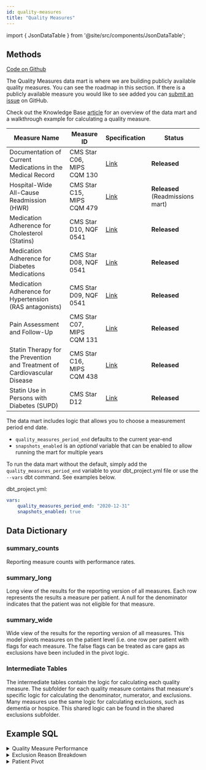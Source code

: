 ```yaml
---
id: quality-measures
title: "Quality Measures"
---
```


import { JsonDataTable } from '@site/src/components/JsonDataTable';

## Methods

[Code on Github](https://github.com/tuva-health/tuva/tree/main/models/quality_measures)

The Quality Measures data mart is where we are building publicly available quality measures. You can see the roadmap in this section. If there is a publicly available measure you would like to see added you can [submit an issue](https://github.com/tuva-health/the_tuva_project/issues) on GitHub.

Check out the Knowledge Base [article](../knowledge/quality-measures) for an overview of the data mart and a walkthrough example for calculating a quality measure.

| Measure Name                                                                   | Measure ID                               | Specification                                                                 | Status                           | 
|--------------------------------------------------------------------------------|------------------------------------------|-------------------------------------------------------------------------------|----------------------------------|
| Documentation of Current Medications in the Medical Record                     | CMS Star C06, MIPS CQM 130               | [Link](https://qpp.cms.gov/docs/QPP_quality_measure_specifications/CQM-Measures/2023_Measure_130_MIPSCQM.pdf) | **Released**                     |
| Hospital-Wide All-Cause Readmission (HWR)                                      | CMS Star C15, MIPS CQM 479               | [Link](https://qualitynet.cms.gov/inpatient/measures/readmission/methodology) | **Released** (Readmissions mart) |
| Medication Adherence for Cholesterol (Statins)                                 | CMS Star D10, NQF 0541                   | [Link](https://www.cms.gov/files/document/2024-star-ratings-technical-notes.pdf#page=104) | **Released**                     |
| Medication Adherence for Diabetes Medications                                  | CMS Star D08, NQF 0541                   | [Link](https://www.cms.gov/files/document/2024-star-ratings-technical-notes.pdf#page=98) | **Released**                     |
| Medication Adherence for Hypertension (RAS antagonists)                        | CMS Star D09, NQF 0541                   | [Link](https://www.cms.gov/files/document/2024-star-ratings-technical-notes.pdf#page=101) | **Released**                     |
| Pain Assessment and Follow-Up                                                  | CMS Star C07, MIPS CQM 131               | [Link](https://qpp.cms.gov/docs/QPP_quality_measure_specifications/CQM-Measures/2019_Measure_131_MIPSCQM.pdf) | **Released**                     |
| Statin Therapy for the Prevention and Treatment of Cardiovascular Disease      | CMS Star C16, MIPS CQM 438               | [Link](https://mdinteractive.com/files/uploaded/file/CMS2024/2024_Measure_438_MIPSCQM.pdf) | **Released**                     |
| Statin Use in Persons with Diabetes (SUPD)                                     | CMS Star D12                             | [Link](https://www.cms.gov/files/document/2024-star-ratings-technical-notes.pdf#page=109) | **Released**                     |

The data mart includes logic that allows you to choose a measurement period end date.

- `quality_measures_period_end` defaults to the current year-end
- `snapshots_enabled` is an *optional* variable that can be enabled to allow
  running the mart for multiple years

To run the data mart without the default, simply add the `quality_measures_period_end` variable to your dbt_project.yml file or use the `--vars` dbt command. See examples below.

dbt_project.yml:

```yaml
vars:
    quality_measures_period_end: "2020-12-31"
    snapshots_enabled: true
```

## Data Dictionary

### summary_counts

Reporting measure counts with performance rates.

<JsonDataTable  jsonPath="nodes.model\.the_tuva_project\.quality_measures__summary_counts.columns"  />

### summary_long

Long view of the results for the reporting version of all measures. Each row 
represents the results a measure per patient. A null for the denominator 
indicates that the patient was not eligible for that measure.

<JsonDataTable  jsonPath="nodes.model\.the_tuva_project\.quality_measures__summary_long.columns"  />

### summary_wide

Wide view of the results for the reporting version of all measures. This model 
pivots measures on the patient level (i.e. one row per patient with flags for 
each measure. The false flags can be treated as care gaps as exclusions have 
been included in the pivot logic.

<JsonDataTable  jsonPath="nodes.model\.the_tuva_project\.quality_measures__summary_wide.columns"  />

### Intermediate Tables

The intermediate tables contain the logic for calculating each quality measure. 
The subfolder for each quality measure contains that measure's specific logic 
for calculating the denominator, numerator, and exclusions. Many measures use 
the same logic for calculating exclusions, such as dementia or hospice. This 
shared logic can be found in the shared exclusions subfolder.


## Example SQL

<details>
  <summary>Quality Measure Performance</summary>

```sql
select
      measure_id
    , measure_name
    , performance_period_end
    , performance_rate
from quality_measures.summary_counts
order by performance_rate desc
```
</details>

<details>
  <summary>Exclusion Reason Breakdown</summary>

```sql
select
      measure_id
    , exclusion_reason
    , count(patient_id) as patient_count
from quality_measures.summary_long
where exclusion_flag = 1
group by
      measure_id
    , exclusion_reason
order by
      measure_id
    , exclusion_reason
```
</details>

<details>
  <summary>Patient Pivot</summary>

```sql
select * from quality_measures.summary_wide
```
</details>
